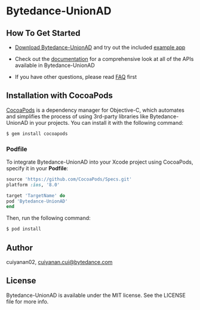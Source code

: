 # Bytedance-UnionAD

## How To Get Started

+ [Download Bytedance-UnionAD](https://codeload.github.com/bytedance/Bytedance-UnionAD/tree/master/Bytedance-UnionAd) and try out the included [example app](https://codeload.github.com/bytedance/Bytedance-UnionAD/tree/master/Example/BUAdSDKDemo)

+ Check out the [documentation](https://github.com/bytedance/Bytedance-UnionAD/blob/master/Bytedance-UnionAd/Document/UnioniOSSDK.md) for a comprehensive look at all of the APIs available in Bytedance-UnionAD

+ If you have other questions, please read [FAQ](https://github.com/bytedance/Bytedance-UnionAD/blob/master/Bytedance-UnionAd/Document/UnioniOSSDK.md#faq) first

## Installation with CocoaPods

[CocoaPods](https://cocoapods.org) is a dependency manager for Objective-C, which automates and simplifies the process of using 3rd-party libraries like Bytedance-UnionAD in your projects. You can install it with the following command:
```ruby
$ gem install cocoapods
```

### Podfile

To integrate Bytedance-UnionAD into your Xcode project using CocoaPods, specify it in your **Podfile**:
```ruby
source 'https://github.com/CocoaPods/Specs.git'
platform :ios, '8.0'

target 'TargetName' do
pod 'Bytedance-UnionAD'
end
```
Then, run the following command:
```ruby
$ pod install
```


## Author

cuiyanan02, cuiyanan.cui@bytedance.com

## License

Bytedance-UnionAD is available under the MIT license. See the LICENSE file for more info.
